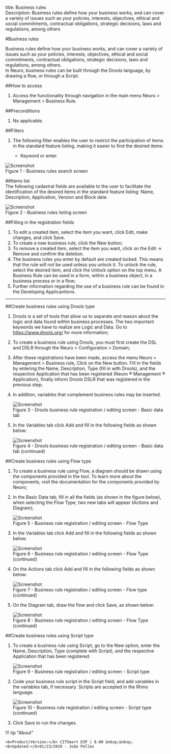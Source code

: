 title: Business rules  
Description: Business rules define how your business works, and can cover a variety of issues such as your policies, interests, objectives, ethical and social commitments, contractual obligations, strategic decisions, laws and regulations, among others  

#Business rules

Business rules define how your business works, and can cover a variety of issues such as your policies, interests, objectives, ethical and social commitments, contractual obligations, strategic decisions, laws and regulations, among others.  
In Neuro, business rules can be built through the Drools language, by drawing a flow, or through a Script.    

##How to access 
1.	Access the functionality through navigation in the main menu Neuro > Management > Business Rule.    

##Preconditions
1.	No applicable.  

##Filters
1.	The following filter enables the user to restrict the participation of items in the standard feature listing, making it easier to find the desired items:  

    +   Keyword or enter.  

![Screenshot](images/business-rule-filter.png)  
Figure 1 - Business rules search screen  

##Items list  
The following cadastral fields are available to the user to facilitate the identification of the desired items in the standard feature listing: Name, Description, Application, Version and Block date.  

![Screenshot](images/business-rule-item.png)  
Figure 2 - Business rules listing screen

##Filling in the registration fields 

1. To edit a created item, select the item you want, click Edit, make changes, and click Save.  
2. To create a new business rule, click the New button;  
3. To remove a created item, select the item you want, click  on the Edit → Remove and confirm the deletion.  
4. The business rules you enter by default are created locked. This means that the rule will not be used unless you unlock it. To unlock    the rule, select the desired item, and click the Unlock option on the top menu. A Business Rule can be used in a form, within a          business object, in a business process or in a flow;  
5. Further information regarding the use of a business rule can be found in the Developing Applicantions.  

--------------------  

##Create business rules using Drools type

1. Drools is a set of tools that allow us to separate and reason about the logic and data found within business processes. The two       important keywords we have to realize are Logic and Data. Go to https://www.drools.org/ for more information;  
2. To create a business rule using Drools, you must first create the DSL and DSLR through the Neuro > Configuration > Domain;  
3. After these registrations have been made, access the menu Neuro > Management > Business rule, Click on the New button. Fill in the   fields by entering the  Name, Description, Type (fill in with Drools), and the respective Application that has been registered (Neuro   ® Management ®  Application), finally inform Drools DSLR that was registered in the previous step;  
4. In addition, variables that complement business rules may be inserted.  

    ![Screenshot](images/business-rule-drools.png)  
    Figure 3 - Drools business rule registration / editing screen - Basic data tab  

5. In the Variables tab click Add and fill in the following fields as shown below:

    ![Screenshot](images/business-rule-variables.png)  
    Figure 4 - Drools business rule registration / editing screen - Basic data tab (continued)  

##Create business rules using Flow type

1. To create a business rule using Flow, a diagram should be drawn using the components provided in the tool. To learn more about the components, visit the documentation for the components provided by Neuro;  
2. In the Basic Data tab, fill in all the fields (as shown in the figure below), when selecting the Flow Type, two new tabs will appear (Actions and Diagram);  

    ![Screenshot](images/business-rule-flow.png)  
    Figure 5 - Business rule registration / editing screen - Flow Type  

3. In the Variables tab click Add and fill in the following fields as shown below:  

    ![Screenshot](images/business-rule-flowType.png)   
    Figure 6 - Business rule registration / editing screen - Flow Type (continued)  

4. On the Actions tab click Add and fill in the following fields as shown below:  

    ![Screenshot](images/business-rule-flowType2.png)  
    Figure 7 - Business rule registration / editing screen - Flow type (continued)  

5.  On the Diagram tab, draw the flow and click Save, as shown below:  

    ![Screenshot](images/business-rule-flowType3.png)  
    Figure 8 - Business rule registration / editing screen - Flow Type (continued)  

##Create business rules using Script type  

1. To create a business rule using Script, go to the New option, enter the Name, Description, Type (complete with Script), and the respective Application that has been registered:  

    ![Screenshot](images/business-rule-script.png)  
    Figure 9 - Business rule registration / editing screen - Script type  

2. Code your business rule script in the Script field, and add variables in the variables tab, if necessary. Scripts are accepted in the Rhino language.  

    ![Screenshot](images/business-rule-script2.png)  
    Figure 10 - Business rule registration / editing screen - Script type (continued)  

3. Click Save to run the changes.  


!!! tip "About"

    <b>Product/Version:</b> CITSmart ESP | 8.00 &nbsp;&nbsp;
    <b>Updated:</b>01/23/2019 - João Pelles  







